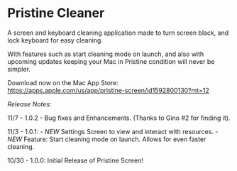 # Pristine Cleaner

A screen and keyboard cleaning application made to turn screen black,
and lock keyboard for easy cleaning.

With features such as start cleaning mode on launch, and also with upcoming updates
keeping your Mac in Pristine condition will never be simpler.

Download now on the Mac App Store: https://apps.apple.com/us/app/pristine-screen/id1592800130?mt=12

*Release Notes:*

11/7 - 1.0.2 - Bug fixes and Enhancements. (Thanks to Gino #2 for finding it).

11/3 - 1.0.1: - *NEW* Settings Screen to view and interact with resources.
              - *NEW* Feature: Start cleaning mode on launch. Allows for even faster cleaning.

10/30 - 1.0.0: Initial Release of Pristine Screen!

